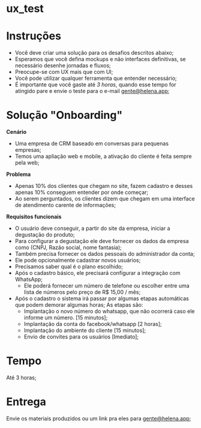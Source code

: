# ux_test

# Instruções
- Você deve criar uma solução para os desafios descritos abaixo;
- Esperamos que você defina mockups e não interfaces definitivas, se necessário desenhe jornadas e fluxos;
- Preocupe-se com UX mais que com UI;
- Você pode utilizar qualquer ferramenta que entender necessário;
- É importante que você gaste até *3 horas*, quando esse tempo for atingido pare e envie o teste para o e-mail gente@helena.app;

# Solução "Onboarding"

**Cenário**
- Uma empresa de CRM baseado em conversas para pequenas empresas;
- Temos uma apliação web e mobile, a ativação do cliente é feita sempre pela web;

**Problema**
- Apenas 10% dos clientes que chegam no site, fazem cadastro e desses apenas 10% conseguem entender por onde começar;
- Ao serem perguntados, os clientes dizem que chegam em uma interface de atendimento carente de informações;

**Requisitos funcionais**
- O usuário deve conseguir, a partir do site da empresa, iniciar a degustação do produto;
- Para configurar a degustação ele deve fornecer os dados da empresa como (CNPJ, Razão social, nome fantasia);
- Também precisa fornecer os dados pessoais do administrador da conta;
- Ele pode opcionalmente cadastrar novos usuários;
- Precisamos saber qual é o plano escolhido;
- Após o cadastro básico, ele precisará configurar a integração com WhatsApp;
  * Ele poderá fornecer um número de telefone ou escolher entre uma lista de números pelo preço de R$ 15,00 / mês;
- Após o cadastro o sistema irá passar por algumas etapas automáticas que podem demorar algumas horas;
As etapas são:
  * Implantação o novo número do whatsapp, que não ocorrerá caso ele informe um número. [15 minutos];
  * Implantação da conta do facebook/whatsapp [2 horas];
  * Implantação do ambiente do cliente [15 minutos];
  * Envio de convites para os usuários [Imediato];

# Tempo
Até 3 horas;

# Entrega
Envie os materiais produzidos ou um link pra eles para gente@helena.app;
